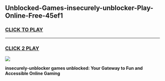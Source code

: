
## Unblocked-Games-insecurely-unblocker-Play-Online-Free-45ef1
<h3>
<a href="https://premium76.site?title=insecurely-unblocker&ref=26A">CLICK TO PLAY</a></h3>
<hr>

<h3>
<a href="https://premium76.site?title=insecurely-unblocker&ref=26A">CLICK 2 PLAY</a>
  
</h3>

<a href="https://premium76.site?title=insecurely-unblocker&ref=26A"><img src="https://clearcache.store/games.png"></a>


**insecurely-unblocker games unblocked: Your Gateway to Fun and Accessible Online Gaming**
